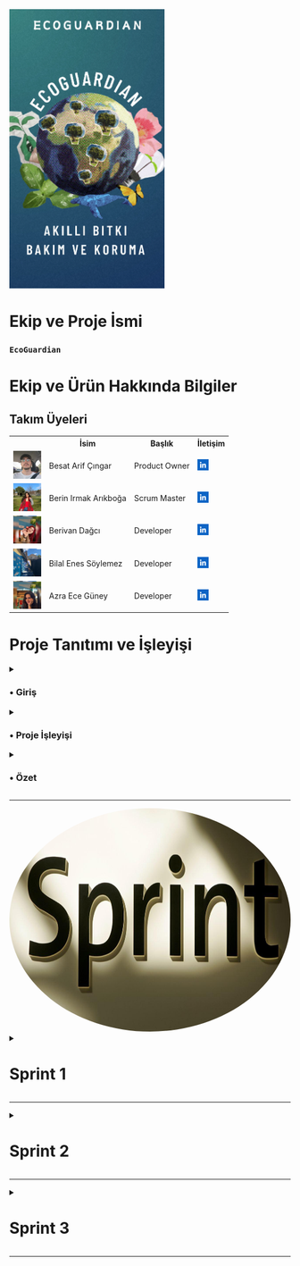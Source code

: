 
  <img src="bootcampFiles/team/img/app.png" style="width: auto; height: 500px;" >


  # Ekip ve Proje İsmi

  ### **`EcoGuardian`**

  # Ekip ve Ürün Hakkında Bilgiler

  ## Takım Üyeleri

  <table>
    <tr>
      <th></th>
      <th>İsim</th>
      <th>Başlık</th>
      <th>İletişim</th>
    </tr>
    <tr>
      <td><img src="bootcampFiles/team/img/team1.png" width="50" height="50" /></td>
      <td>Besat Arif Çıngar</td>
      <td>Product Owner</td>
      <td>
        <a href="(https://www.linkedin.com/in/besat-%C3%A7%C4%B1ngar-a63b46279?utm_source=share&utm_campaign=share_via&utm_content=profile&utm_medium=android_app)" target="_blank" ><img src="bootcampFiles/team/sc/in.png" width="20" height="20" /></a>
      </td>
    </tr>
    <tr>
      <td><img src="bootcampFiles/team/img/team2.png" width="50" height="50" /></td>
      <td>Berin Irmak Arıkboğa</td>
      <td>Scrum Master</td>
      <td>
        <a href="(https://www.linkedin.com/in/berin-irmak-arıkboğa/)" target="_blank"><img src="bootcampFiles/team/sc/in.png" width="20" height="20" /></a>
      </td>
    </tr>
    <tr>
      <td><img src="bootcampFiles/team/img/team3.png" width="50" height="50" /></td>
      <td>Berivan Dağcı</td>
      <td>Developer</td>
      <td>
        <a href="(https://www.linkedin.com/in/berivan-da%C4%9Fc%C4%B1-9993a7223?utm_source=share&utm_campaign=share_via&utm_content=profile&utm_medium=ios_app)" target="_blank"><img src="bootcampFiles/team/sc/in.png" width="20" height="20" /></a>
      </td>
    </tr>
    <tr>
      <td><img src="bootcampFiles/team/img/team4.png" width="50" height="50" /></td>
      <td>Bilal Enes Söylemez</td>
      <td>Developer</td>
      <td>
        <a href="#" target="_blank"><img src="bootcampFiles/team/sc/in.png" width="20" height="20" /></a>
      </td>
    </tr>
    <tr>
      <td><img src="bootcampFiles/team/img/team5.png" width="50" height="50" /></td>
      <td>Azra Ece Güney</td>
      <td>Developer</td>
      <td>
       <a href="(https://www.linkedin.com/in/azraeceg%C3%BCney?utm_source=share&utm_campaign=share_via&utm_content=profile&utm_medium=android_app)" target="_blank"><img src="bootcampFiles/team/sc/in.png" width="20" height="20" /></a>
      </td>
    </tr>
   
  </table>


<h1>Proje Tanıtımı ve İşleyişi</h1>
<details>
    <summary><h3>•	Giriş</h3></summary>



İlk proje için belirli bir alan gerekli. Bunun için büyük bir alan yerine küçük bir alandan başlamak ve ardından büyüyen ağaç mantığında ilerlemek istedik. Bildiğiniz gibi, AVL ağaç mantığında üstsel bir yapı düşündük. Projemizi yaparken ilk olarak sorunları tespit etmemiz gerekti. Günümüz sorunlarından bazıları şunlardır:

-	Sağlıksız gıda
-	Ürünlerin kuraklıktan zarar görmesi ve yok olması
-	Bozulan dünya ikliminde oluşan aşırı sıcaklık ve kuraklık
-	Bilinçsiz davranışlar nedeniyle (çevreyi kirletme, yangınlar) bitkilerin zarar görmesi

Bu sorunlara ek olarak Bilgisiz veya kontrolsüz yapılan yetiştirmeleri ekleyebiliriz. Projemiz nedir ve işleyişi...
</details>

<details>
    <summary><h3>•	Proje İşleyişi</h3></summary>



Projemizde ilk olarak bir bitkinin olduğunu varsayalım. Şimdi asıl soruya geçelim: Bu bitkinin sağlıklı kalmasını nasıl sağlayabiliriz?

<h3>1.	Adım: Sensör Kullanımı</h3>
Sensörler ortamın ve toprağın durumunu analiz edebilir. Bu analizler sayesinde bitkinin ihtiyaçlarını belirlemek mümkündür.

<h3>2.	Adım: Analiz ve Algoritmalar</h3>
Sensörlerden gelen verilerin bir sonuca varması gereklidir. Geliştirdiğimiz algoritmalar ve grafikler sayesinde bilgilendirmeler yapabilir ve erken önlemler alabiliriz. Örneğin, toprak kuruluğu belirli bir seviyenin altına düşerse, otomatik olarak devreye giren sulama sistemi gibi. Erken uyarı kullanıcıya bildirilir ve kullanıcı buna karşın önlem alır.

<h3>3.	Adım: Uygulama Geliştirme</h3>
Bir uygulamaya ihtiyacımız var. Bu nedenle Flutter kullanarak bir uygulama yazıyoruz. Ancak, sensörlerden ölçülen verileri Flutter uygulamasında nasıl kontrol edebiliriz? İşte burada veri tabanı devreye girer. Arduino kısmında WiFi kartlı bir sistem kullanarak verileri veri tabanına yollayabiliriz. Bu noktada ESP8266 kullanabiliriz. ESP8266, uzaktan kontrollü sistemler için kullanılan, WiFi bağlanabilen ve internet üzerinden veri yollayabilen bir modüldür.

<h3>4.	Adım: Verilerin İşlenmesi</h3>
ESP8266 devresi almak, Arduino kısmında Firebase ve sensörler ile ilgili kütüphaneleri yüklemek ve verileri Firebase veri tabanına yollamak gereklidir. Verileri Firebase'den çekerek Flutter uygulamamızda işleyebiliriz. Ardından, Flutter uygulamasından veri tabanına veri yollayarak ESP8266 ile bu verileri çekip işlemler yapabiliriz (örneğin su dökme, ışık kontrolleri gibi).

<h3>5.	Adım: Algoritma ve Yapay Zeka Kullanımı</h3>
Kullanıcıya özgü işlemler yapmak için algoritmalar oluşturmak gereklidir. Birkaç analiz için algoritmalar oluşturduk fakat analiz için yapay zekayı da dahil ettik. Yapay zeka, verilerin analizi ve tavsiyeler için kullanılacaktır. Ayrıca, hava durumu sistemini de entegre ederek bulunduğu yerin hava durumunu analiz edip erken uyarılar verebiliriz.
</details>

<details>
    <summary><h3>•	Özet</h3></summary>

<h3>Bu proje,</h3> sensörler, veri tabanları, yapay zeka ve hava durumu sistemleri gibi farklı teknolojileri bir araya getirerek bitkilerin sağlıklı kalmasını sağlamayı hedeflemektedir.
<br>
Bu proje, sadece ekinler için değil, bahçemizdeki küçük bir alan veya evdeki saksılar için de kullanılabilir. Bu sayede her alanda uygulama imkanı sunmaktadır.

Hedef kitle bu sayede belirlenmiş olur.
</details>





  --- 

  <img src="bootcampFiles/team/sc/sprint.png" style="width: auto; height: 400px; text-align: center; border-radius: 50%;" >




  <details>
    <summary><h1>Sprint 1</h1></summary>


  <details>
    <summary><h3>Sprint 1 - Malzemeler</h3></summary>
  <table style="width: 100%;">
    <tr>
      <td colspan="4" style="text-align: center;"><h2>ESP8266 WiFi bağlantısı sağlayan, mikrodenetleyici içeren ve geniş bir IoT uygulama yelpazesinde kullanılabilen bir entegre devredir. Bizlerde bu amaçla kullanacağız.</h2></td>
    </tr>
    <tr>
      <td style="width: 25%;"><img src="bootcampFiles/sprint_1/urun1.jpg" style="max-width: 100%; height: auto;"></td>
    </tr>
    <tr>
      <td colspan="4" style="text-align: center;"><h2>Bu sensörler ve daha pek çokları, ESP8266 platformu üzerinde çalışacak şekilde entegre edilebilir. Sensör verilerini ESP8266 üzerinde işleyerek, internete gönderebilir veya yerel ağ üzerinde diğer cihazlarla paylaşabilirsiniz. Bu da ESP8266'nın geniş bir uygulama yelpazesi ve esneklik sağlayan önemli bir özelliğidir. Bizim şuanlık aklımızdaki sensörler bunlar. 3 sensörüde denedik çalışıyor Fakat Fakat 3 sensor yerine 2 kullanmanın daha mantıklı olacağını düşünüyoruz. hangisi ile ilerleyebiliriz toplantılarımızdan sonra karar vereceğiz.</h2></td>
    </tr>
    <tr>
      <td style="width: 25%;"><img src="bootcampFiles/sprint_1/urun2.jpg" style="max-width: 100%; height: auto;"></td>
      <td style="width: 25%;"><img src="bootcampFiles/sprint_1/urun3.jpg" style="max-width: 100%; height: auto;"></td>
      <td style="width: 25%;"><img src="bootcampFiles/sprint_1/urun4.jpg" style="max-width: 100%; height: auto;"></td>
    </tr>
    <tr>
      <td colspan="4" style="text-align: center;"><h2>Örnek Olarak Diğer Malzemler</h2></td>
    </tr>
    <tr>
      <td style="width: 25%;"><img src="bootcampFiles/sprint_1/urun5.jpg" style="max-width: 100%; height: auto;"></td>
      <td style="width: 25%;"><img src="bootcampFiles/sprint_1/urun6.jpg" style="max-width: 100%; height: auto;"></td>
    </tr>
 
  </table>
   
 </details> 

<!--  uygulama için altı -->


  <details>
    <summary><h3>Sprint 1 - Arduino ve Uygulama İçinden Görseller</h3></summary>
  <table style="width: 100%;">
    <tr>
      <td colspan="4" style="text-align: center;"><h2>Sıcaklık ve Nem Verisinin Arduino (esp8266) ile firebase veri yollama kısmı</h2></td>
    </tr>
    <tr>
      <td style="width: 25%;">
        
  ![image](https://github.com/AstroBesat-SoftW/BootCamp_Grup_6/assets/128177174/4f0d6920-4a85-40bb-9ead-8375f074329c)
</td>
    </tr>
    <tr>
      <td colspan="4" style="text-align: center;"><h2>Sensor ölçümlerini kod içinde kullanımı ve ayarlanması.</h2></td>
    </tr>
    <tr>
      <td style="width: 25%;">
        
  ![image](https://github.com/AstroBesat-SoftW/BootCamp_Grup_6/assets/128177174/497e7d83-2c3a-4ce0-a42f-49ac12f35f65)
</td>
    </tr>
       <tr>
      <td colspan="4" style="text-align: center;"><h2>Uygulama Ölçülen verilerin Değerlerini Veritabanından Çekip ekranda gösterme</h2></td>
    </tr>
    <tr>
      <td style="width: 25%;"><img src="bootcampFiles/sprint_1/app0.jpg" style="max-width: 100%; height: auto;"></td>
    </tr>
    <tr>
      <td colspan="4" style="text-align: center;"><h2>Sıcaklık ve Nem değerlerinin geçmiş takibi ve analizi</h2></td>
    </tr>
    <tr>
      <td style="width: 25%;"><img src="bootcampFiles/sprint_1/app2.jpg" style="max-width: 100%; height: auto;"></td>
        <td style="width: 25%;"><img src="bootcampFiles/sprint_1/app3.jpg" style="max-width: 100%; height: auto;"></td>
    </tr>
 <tr>
      <td colspan="4" style="text-align: center;"><h2>Kayıt Edilen Verilerin Verileri ve Grafikleri</h2></td>
    </tr>
    <tr>
      <td style="width: 25%;"><img src="bootcampFiles/sprint_1/app4.jpg" style="max-width: 100%; height: auto;"></td>
        <td style="width: 25%;"><img src="bootcampFiles/sprint_1/app5.jpg" style="max-width: 100%; height: auto;"></td>
      <td style="width: 25%;"><img src="bootcampFiles/sprint_1/app6.jpg" style="max-width: 100%; height: auto;"></td>
    </tr>
 
  </table>
   

<!-- uygulama son -->

</details>
  <details>
    <summary><h3>Sprint 1 - Sprint Panosu Güncelleme Ekran Görüntüleri</h3></summary>
    <img src="bootcampFiles/sprint_1/sprint_1.jpg" style="max-width: 100%; height: auto;">
   <img src="bootcampFiles/sprint_1/sprint_2.jpg" style="max-width: 100%; height: auto;">
    <img src="bootcampFiles/sprint_1/sprint_3.jpg" style="max-width: 100%; height: auto;">
    <img src="bootcampFiles/sprint_1/sprint_4.jpg" style="max-width: 100%; height: auto;">
    <img src="bootcampFiles/sprint_1/wp_1.png" style="max-width: 100%; height: auto;">
    <img src="bootcampFiles/sprint_1/wp_2.png" style="max-width: 100%; height: auto;">
    <img src="bootcampFiles/sprint_1/wp_3.png" style="max-width: 100%; height: auto;">
    <img src="bootcampFiles/sprint_1/wp_4.png" style="max-width: 100%; height: auto;">
    <img src="bootcampFiles/sprint_1/wp_5.png" style="max-width: 100%; height: auto;">
  </details>
  
 <details>
    <summary><h3>Sprint 1 - Devreler ve Deneme Aşamaları - Ek Görseller</h3></summary>
    <img src="bootcampFiles/sprint_1/1.jpg" style="max-width: 100%; height: auto;">
    <img src="bootcampFiles/sprint_1/2.jpg" style="max-width: 100%; height: auto;">
       <img src="bootcampFiles/sprint_1/3.jpg" style="max-width: 100%; height: auto;">
      <img src="bootcampFiles/sprint_1/4.jpg" style="max-width: 100%; height: auto;">
       <img src="bootcampFiles/sprint_1/5.jpg" style="max-width: 100%; height: auto;">
       
  </details>

  - **Sprint Notları**:
    - Proje yönetimi için `Jira` kullanılmasına karar verildi.

    - UI tasarımlarında `Figma` kullanılmasına karar verildi..

    - Durum yönetimi için  `Riverpod` kullanılmasına karar verildi.

    - `MVVM` yapısı kurulmuş olup, bu temelde ilerlenecektir.

    - Veri Tabanı için `Firebase` düşünüldü.

    - Giriş sistemi için `email login` kullanılmasına karar verildi.

    - Giriş sisteminin ardından  `kimlik doğrulama` yapılmasına karar verildi.

   
  - **Sprint içinde beklenen Puan tamamlama**: 145 Puan 
  - **Puan Tamamlama Mantığı**: `(95 kısmi olarak tamamlandı)` İlk sprintin hedefi 145 puan. Okullarımızda sınav dönemi olması ve takım üyelerinin çoğunun sınavlarının olması nedeniyle ilk sprint için daha düşük puan hedefi belirlendi ve bu durumun telafisi olarak B planı hazırlandı.
  - **Daily Scrum**: Dosyaya bakın
  - **Ürün İş Listesi URL'si:** İş Listesi için tıklayın <a href="https://berin-irmak.atlassian.net/jira/core/projects/YESIL/board">(Jira)</a>
  - **Sprint Review:**
    - Besat, Bilal, Berivan, arka yüz(backend) ve ön yüz (frontend) için koordineli bir çaba yürüttüler. Ekip içinde bir sonraki sprintte bu şekilde devam etme konusunda anlaştık.

     - Uİ/Ux Design kısmında Berin ve Azra'nın devam etmesinde anlaştık.

    - Bir süre uygulama adı konusunda karar vermekte zorlandık. 'bitkim'den 'FloraNabız'e geçtik ve isim için en son 'EcoGuardian: Akıllı Bitki Bakım ve Koruma' olarak kararkıldık bu konuda önemli adım daha atmış olduk.

    - Bu sprintte karşılaştığımız en büyük iki sorun Tasarım ve Esp8266 ile firebase ilişkisidi.

    - Arduino Kısmında Firebase kütüphanelerinde sorun ile karşılaştık fakat uzun uğraş ve araştırmalarımız doğruştutunsa kod geliştirdik. Bir kaç düzeltme ve çaba ile bunun üstesinden geldik.

    -Genel olarak, iyi bir sprint süreci geçirdiğimize inanıyoruz. Planladığımıza yakın bir sprint süreci yaşadık Belirttiğimiz gibi Sınav haftalarımız olduğundan ekipçe tam bir ilerleyiş için ilk sprint puanımızı düşük tuttuk.
   

  - **Sprint Review Participants:** `Besat Arif Çıngar`, `Berin Irmak Arıkboğa`, `Berivan Dağcı`, `Azra Ece`, `Bilal Enes Söylemez`
  - **Sprint Retrospective:**
    - Mobil Kısmında Besat, Bilal ve Berivan'ın devam etmesine karar verdik.

    - Uİ/Ux Design kısmında Berin ve Azra'nın devam etmesine karar verdik.

    - İsim kısmını yeni sprintte netleştirmek için çalışmalara başladık.

    - uygulama kısmında yapay zeka entegresi ve verilerin analizini ana hedeflerimiz arasına aldık.

    - esp8266 kullanarak yaptığımız projenin tamamen devresinin oluşturulmasını yetişme durumuna göre tasarımın (Örnek Ürün) bitmesini hedefledik.

    - firebase kısmında daha derin araştırma ve incelenmesini kararkaştırdık.

    - Esp8266 Kısmında su dökme ve bunun kontrollü gibi işlemleri oluşturmak için algoritma oluşturmaya karar aldık.

    - Flutter Kısmında esp8266 kısmından yolladığımız verilerin Daha işlevli kullanılması ve entegre kısmının güçlendirilmesini karar aldık.

    - Tasarımın modernleşmesi ve kullanıcı odağının yüksek olması için daha modern tasarım oluşturmak için incelemeler başlattık.

    - E-posta kimlik doğrulamasının yanı sıra ikinci sprintte Google kimlik doğrulama sisteminin eklenmesine karar verildi.



  - **Diğer Notlar**:
  <details>
    <summary><h3>Ek Dosyalar</h3></summary>
    <ul>
      <li><strong>Proje Kapsamı ve Hedefleri</strong> <a href="./bootcampFiles/sprint_1/Proje Tanıtımı ve İşleyişi.pdf">Dosyayı İncele</a></li>
   ><h3>•	Özet ve Hedef Kitle</h3>

<h3>Bu proje,</h3> Sensörler, veri tabanları, yapay zeka ve hava durumu sistemleri gibi farklı teknolojileri bir araya getirerek bitkilerin sağlıklı kalmasını sağlamayı hedeflemektedir.
<br>
Bu proje, sadece ekinler için değil, bahçemizdeki küçük bir alan veya evdeki saksılar için de kullanılabilir. Bu sayede her alanda uygulama imkanı sunmaktadır.

Hedef kitle bu sayede belirlenmiş olur.


 <li><strong>Konuşmalar</strong> Yukarıda Paylaşıldı</li>
    </ul>
  </details>

  </details>

  ---

  
  <details>
    <summary><h1>Sprint 2</h1></summary>


  <details>
    <summary><h3>Sprint 2 - Ürün ve Devre kısmı tamamlandı [Arduino - Esp8266]</h3></summary>
  <table style="width: 100%;">
    <tr>
      <td colspan="4" style="text-align: center;"><h2>Oluşturulan projede esp8266, sıcaklık, nem sensorleri ek olarak RGB led ve DC su pompası yer almaktadır. Bir bitkinin ihtiyacı olan her türlü işlem düşünülmüştür.</h2></td>
    </tr>
    <tr>
      <td style="width: 25%;"><img src="bootcampFiles/sprint_2/urun1.jpg" style="max-width: 100%; height: auto;"></td>
       <td style="width: 25%;"><img src="bootcampFiles/sprint_2/urun2.jpg" style="max-width: 100%; height: auto;"></td>
         <td style="width: 25%;"><img src="bootcampFiles/sprint_2/urun3.jpg" style="max-width: 100%; height: auto;"></td>
       <td style="width: 25%;"><img src="bootcampFiles/sprint_2/urun4.jpg" style="max-width: 100%; height: auto;"></td>
         <td style="width: 25%;"><img src="bootcampFiles/sprint_2/urun5.jpg" style="max-width: 100%; height: auto;"></td>
    </tr>
    
      
  
 
  
 
  </table>
   
 </details> 

<!--  uygulama için altı -->


  <details>
    <summary><h3>Sprint 2 - Mobil kısmı. Bu sprintte yeni eklenen sayfaların Ekran Görüntüsü var.</h3></summary>
  <table style="width: 100%;">
    <tr>
      <td colspan="4" style="text-align: center;"><h2>Yapay zeka ile bitkinin verisi entegrasyonu. Yapay zeka bitki verilerine göre yorum ve analizde bulunup öneri veriyor.</h2></td>
    </tr>
    <tr>
     <td style="width: 25%;"><img src="bootcampFiles/sprint_2/mobil1.jpg" style="max-width: 100%; height: auto;"></td>
        <td style="width: 25%;"><img src="bootcampFiles/sprint_2/mobil2.jpg" style="max-width: 100%; height: auto;"></td>
        <td style="width: 25%;"><img src="bootcampFiles/sprint_2/mobil3.jpg" style="max-width: 100%; height: auto;"></td>
    </tr>
 
   
   
 


   
 
  </table>
   

<!-- uygulama son -->

</details>
  <details>
    <summary><h3>Sprint 2 - Sprint Panosu Güncelleme Ekran Görüntüleri</h3></summary>
    <img src="bootcampFiles/sprint_2/sc1.jpg" style="max-width: 100%; height: auto;">
   <img src="bootcampFiles/sprint_2/sc2.jpg" style="max-width: 100%; height: auto;">
    <img src="bootcampFiles/sprint_2/sc3.jpg" style="max-width: 100%; height: auto;">
    <img src="bootcampFiles/sprint_2/sc4.jpg" style="max-width: 100%; height: auto;">
    <img src="bootcampFiles/sprint_2/wp1.jpg" style="max-width: 50%; height: auto;">
    <img src="bootcampFiles/sprint_2/wp2.jpg" style="max-width: 50%; height: auto;">
    <img src="bootcampFiles/sprint_2/wp3.jpg" style="max-width: 50%; height: auto;">
    <img src="bootcampFiles/sprint_2/wp4.jpg" style="max-width: 50%; height: auto;">
    <img src="bootcampFiles/sprint_2/wp5.jpg" style="max-width: 50%; height: auto;">
        <img src="bootcampFiles/sprint_2/wp6.jpg" style="max-width: 50%; height: auto;">
        <img src="bootcampFiles/sprint_2/wp7.jpg" style="max-width: 50%; height: auto;">
        <img src="bootcampFiles/sprint_2/wp8.jpg" style="max-width: 50%; height: auto;">
       
  </details>
  
 <details>
    <summary><h3>Sprint 2 - UI Tasarım</h3></summary>
    <img src="bootcampFiles/sprint_2/ui1.jpg" style="max-width: 100%; height: auto;">
    <img src="bootcampFiles/sprint_2/ui2.jpg" style="max-width: 100%; height: auto;">
       <img src="bootcampFiles/sprint_2/ui3.jpg" style="max-width: 100%; height: auto;">

       
  </details>
  

  - **Sprint Notları**:
    - Yapay zeka entegeresi için `Openai` kullanılmasına karar verildi.

    - UI tasarımlarında `Figma` kullanıldı.

    - Uygulama Menü Tasarımı Değişti  `Yeşil` Renk kullanılmasına karar verildi.

    - Uygulama ismi olarak `EcoGuardian` karar verildi.

    - Veri Tabanı için `Firebase` kısmında ilerlendi.

    - Arduino için `ESP8266` kullanılmasına karar verildi.

    - ESP8266 ile uyumlu  `sensorler` kararlaştırıldı.

   
  - **Sprint içinde beklenen Puan tamamlama**: 170 Puan 
  - **Puan Tamamlama Mantığı**: `(150 kısmi olarak tamamlandı)` İlk sprintin hedefi 145 puan, ikinci sprintin 170 puan. Okullarımızda sınav dönemi olması ve takım üyelerinin çoğunun sınavlarının olması nedeniyle ilk sprint için daha düşük puan hedefi belirlendi ve bu durumun telafisi olarak B planı hazırlanmıştı. İkinci sprint için ise bazı ekip arkadaşlarımızın projeye ilerleme konusunda yaşanılan aksaklıklar tarafından beklenenden kısmı şekilde az gerçekleşti. Bu durum için düzeltme planları hazırlandı ve uygulanmaya koyuldu.
  - **Daily Scrum**: Dosyaya bakın
  - **Ürün İş Listesi URL'si:** İş Listesi için tıklayın <a href="https://berin-irmak.atlassian.net/jira/core/projects/YESIL/board">(Jira)</a>
  - **Sprint Review:**
    - Besat, arka yüz(backend) ve ön yüz (frontend) için koordineli bir çaba yürüttü. Ekip içinde bir sonraki sprintte bu şekilde devam etme konusunda anlaşıldı.

     - Uİ/Ux Design kısmında Berin ve Azra'nın devam etmesinde anlaştık.
     
     -Berivan Araştırma kısmında devam etmesi için anlaşıldı. 

    - Yapay zeka kısmında OpenAI API'si kullanıldı ve uygulamaya entegre edildi. Her ne kadar başlangıçta yeni gelen güncellemelerden dolayı zorlansakta yinede yaptık [Görsel eklendi].

    - Bu sprintte karşılaştığımız en büyük üç sorun Yapay zeka entegresi, login kısmı ve devrenin oluşturulma kısmı oldu.

    - Arduino kısmnda sıcaklık sensoru ve RGB led kısmında kontrolsuz volt ile bir kaç sorun yaşadık ardından doğru direnç kullanımı ile sorunu çözdük.

    -Genel olarak, iyi bir sprint süreci geçirdiğimize inanıyoruz. Planladığımıza yakın bir sprint süreci yaşadık Belirttiğimiz gibi Bir kaç ekip arkadaşımızın görevleri tam yapamamasından dolayı hedefimizden hafif düşük oldu ama yeni plan ile telafi ettik.
   

  - **Sprint Review Participants:** `Besat Arif Çıngar`, `Berin Irmak Arıkboğa`, `Berivan Dağcı`, `Azra Ece`, `Bilal Enes Söylemez`
  - **Sprint Retrospective:**
    - Mobil Kısmında Besat'ın devam etmesine karar verdik.

    - Uİ/Ux Design kısmında Berin ve Azra'nın devam etmesine karar verdik.

    - Araştırma kısmında  Berivan'ın devam etmesine karar verdik.

    - Logo kısmını yeni sprintte netleştirmek için çalışmalara başladık.

    - uygulama kısmında yapay zeka entegresi ve verilerin analizini ana hedeflerimiz arasına almıştık bunun tasarımını güçlendirmek için hedef oluşturduk.

    - esp8266 devremizde Verileri yollarken nasıl tarih formatında yollayabiliriz onu araştırma ve uygulama kararı aldık.

    - firebase kısmında hatalarımızı ve eksiklerimizi araştırma kararı aldık.

    - Flutter Kısmında esp8266 kısmından yolladığımız verilerin Daha işlevli kullanılması ve entegre kısmının güçlendirilmesini karar aldık [2].

    - Tasarımın modernleşmesi ve kullanıcı odağının yüksek olması için daha modern tasarım oluşturmak için incelemeler başlattık [2].

    - E-posta kimlik doğrulamasının yanı sıra ikinci sprintte Google kimlik doğrulama sisteminin eklenmesine karar verildi [2. Sprintte kısmı bitti ama yarım kaldı].
   
    - Nasıl hava durumunu kullanıcıya haberdar edebiliriz bunun için hangi API veya ne kullanabiliriz bunu araştırma ve uygulamayı kararlaştırdık.



  - **Diğer Notlar**:
  <details>
    <summary><h3>Ek Dosyalar</h3></summary>
    <ul>
      <li><strong>Proje Kapsamı ve Hedefleri</strong> <a href="./bootcampFiles/sprint_1/Proje Tanıtımı ve İşleyişi.pdf">Dosyayı İncele</a></li>
   ><h3>•	Özet ve Hedef Kitle</h3>

<h3>Bu proje,</h3> Sensörler, veri tabanları, yapay zeka ve hava durumu sistemleri gibi farklı teknolojileri bir araya getirerek bitkilerin sağlıklı kalmasını sağlamayı hedeflemektedir.
<br>
Bu proje, sadece ekinler için değil, bahçemizdeki küçük bir alan veya evdeki saksılar için de kullanılabilir. Bu sayede her alanda uygulama imkanı sunmaktadır.

Hedef kitle bu sayede belirlenmiş olur.


 <li><strong>Konuşmalar</strong> Yukarıda Paylaşıldı</li>
    </ul>
  </details>

  </details>

  ---
  
  <details>
    <summary><h1>Sprint 3</h1></summary>


  <details>
    <summary><h3>Sprint 3 - Mobil Kısmı Güncellendi ve Son Tasarımlar Gerçekleşti.</h3></summary>
  <table style="width: 100%;">
    <tr>
      <td colspan="4" style="text-align: center;"><h2>Uygulamamızın Güncel halini görsellere ekledim. Uygulamamızın çalışma mantığı Arduino kısmında ESP8266 modulü kullanıldı ve sensorler kullanıldı. Sensörler yarmıyla ölçülen veriler veritabanına yollanıldı oradan da uygulamadan çekildi. Oluşturduğumuz algoritmalar ilede güzel bir çalışma gerçekleştirildi.</h2></td>
    </tr>
    <tr>
      <td style="width: 25%;"><img src="bootcampFiles/sprint_3/mobil1.jpg" style="max-width: 100%; height: auto;"></td>
       <td style="width: 25%;"><img src="bootcampFiles/sprint_3/mobil2.jpg" style="max-width: 100%; height: auto;"></td>
         <td style="width: 25%;"><img src="bootcampFiles/sprint_3/mobil3.jpg" style="max-width: 100%; height: auto;"></td>
       <td style="width: 25%;"><img src="bootcampFiles/sprint_3/mobil4.jpg" style="max-width: 100%; height: auto;"></td>
         <td style="width: 25%;"><img src="bootcampFiles/sprint_3/mobil5.jpg" style="max-width: 100%; height: auto;"></td>
       <td style="width: 25%;"><img src="bootcampFiles/sprint_3/mobil6.jpg" style="max-width: 100%; height: auto;"></td>
       <td style="width: 25%;"><img src="bootcampFiles/sprint_3/mobil7.jpg" style="max-width: 100%; height: auto;"></td>
       <td style="width: 25%;"><img src="bootcampFiles/sprint_3/mobil8.jpg" style="max-width: 100%; height: auto;"></td>
    </tr>
    
      
  
 
  
 
  </table>
   
 </details> 

<!--  uygulama için altı -->


  <details>
    <summary><h3>Sprint 3 - Sprint Panosu Güncelleme Ekran Görüntüleri</h3></summary>
    <img src="bootcampFiles/sprint_3/sc1.jpg" style="max-width: 100%; height: auto;">
   <img src="bootcampFiles/sprint_3/sc2.jpg" style="max-width: 100%; height: auto;">
    <img src="bootcampFiles/sprint_3/wp1.jpg" style="max-width: 50%; height: auto;">
    <img src="bootcampFiles/sprint_3/wp2.jpg" style="max-width: 50%; height: auto;">
    <img src="bootcampFiles/sprint_3/wp3.jpg" style="max-width: 50%; height: auto;">
    <img src="bootcampFiles/sprint_3/wp4.jpg" style="max-width: 50%; height: auto;">
    <img src="bootcampFiles/sprint_3/wp5.jpg" style="max-width: 50%; height: auto;">
        <img src="bootcampFiles/sprint_3/wp6.jpg" style="max-width: 50%; height: auto;">
   
       
  </details>
  

  

  - **Sprint Notları**:
    - Yapay zeka entegereli sayfamızın `Tasarım` kısmı güncellenilmesine karar verildi.

    - Uygulama için Özel videolar tasarlandı platform olarak `Canva` kullanıldı.

    - Uygulama Menü Tasarımı Değişti  `Yeşil Tonları` Renk kullanılmasına karar verildi.

    - Uygulama `Logosu` oluşturuldu ve karar verildi.

    - Veri Tabanı için `Firebase` kısmında ilerlendi.

    - Arduino için `ESP8266` kısmında ilerlendi.

    - Uygulama için  `Adobe` ile ikonlar tasarlandı.

    - Uygulama için  `Menülerde ve ikonlarda` güncellenmeye gidildi.

    - Son kontroller ve uygulama için  `Testler` Yapıldı.
   
    - Uygulamayı anlatan Yaklaşık 1 dakika `Video` Hazırlandı. 

   
  - **Sprint içinde beklenen Puan tamamlama**: 125 Puan  
  - **Puan Tamamlama Mantığı**: `(110 kısmi olarak tamamlandı)` İlk sprintin hedefi 145 puan, ikinci sprintin 170 puan ve son sprint 125 puan olarak ayarlandı. Okullarımızda sınav dönemi olması ve takım üyelerinin çoğunun sınavlarının olması nedeniyle ilk sprint için daha düşük puan hedefi belirlendi ve bu durumun telafisi olarak B planı hazırlanmıştı. İkinci sprint için ise bazı ekip arkadaşlarımızın projeye ilerleme konusunda yaşanılan aksaklıklar tarafından beklenenden kısmı şekilde az gerçekleşti. Bu durum için düzeltme planları hazırlandı ve uygulanmaya koyuldu. Son sprint yani bu sprintte ise Projemizde ekip arkadaşlarımızın çıkması göz önnünde bulundurularak yeni plan oluşturuldu ve oluşturulan yeni plan Gerçekleştirildi. Proje sağ salim bitti. NOT: Puan sisteminde bilerek olması gerekenden fazla puan hedefledik. O yüzden kısmı olarak tamamlandı yazısı sadece üst aşama için geçerli normal seviyeye göre proje normal puandan daha fazla şekilde gerçekleştirildi.
  - **Daily Scrum**: Dosyaya bakın
  - **Ürün İş Listesi URL'si:** İş Listesi için tıklayın <a href="https://berin-irmak.atlassian.net/jira/core/projects/YESIL/board">(Jira)</a>
  - **Sprint Review:**

    - Yapay zeka kısmında OpenAI API'si kullanılmıştı. Daha verimli ve gerçekci cevaplar vermesi için sensörler yardımıyla (gerçek ölçülen değerler) ile entegreli şekilde gerçekleşmesi sağlandı.

    - Bu sprintte karşılaştığımız en büyük sorun ekip arkadaşlarımızın 2-3 Tanesinin çekilmesi ve işlerinin olmasından dolayı tam verimli çalışamaması oldu.

    - Ölçülen veriler için (Sensörlerden gelen değerler) Bunun kullanıcıya daha düzgün verebilmek için algoritmalar oluşturduk. Algoritmalar analiz yapabiliyor ve kullanıyı deneyimini en iyi şekilde verimli kullanıyor.

    - Bitkimizin Uzaktan otomatik kontrol edilmesini sağlayabilen sistemler üzerine çalışıldı ve araştırmalar gerçkeleştirildi (Orn: Otomatik sulama. Kullanıcı önceden veri giriyor altına düştüğü veya üstüne çıktığı anda çalışan sistem).
   
    - Bitki sağlık yüzdesini gösteren algortima. (Ref: Nem ve Sıcaklık verileri ile aslında olması gereken arasındaki mutlak fark)
   

  - **Sprint Review Participants:** `Besat Arif Çıngar`, `Berin Irmak Arıkboğa`, `Berivan Dağcı`, `Azra Ece`, `Bilal Enes Söylemez`
  - **Sprint Retrospective:**
   - Yarışmada hedeflediğim planı gerçekleştirdik ve güzel uygulama çıkardık. Yaparken bir çok alanı tecrübe ettik (Arduino, sensörler, veritabanı, mobil uygulama, figma, ui...)
    

  - **Diğer Notlar**:
  <details>
    <summary><h3>Ek Dosyalar</h3></summary>
    <ul>
      <li><strong>Proje Kapsamı ve Hedefleri</strong> <a href="./bootcampFiles/sprint_1/Proje Tanıtımı ve İşleyişi.pdf">Dosyayı İncele</a></li>
   ><h3>•	Özet ve Hedef Kitle</h3>

<h3>Bu proje,</h3> Sensörler, veri tabanları, yapay zeka ve hava durumu sistemleri gibi farklı teknolojileri bir araya getirerek bitkilerin sağlıklı kalmasını sağlamayı hedeflemektedir.
<br>
Bu proje, sadece ekinler için değil, bahçemizdeki küçük bir alan veya evdeki saksılar için de kullanılabilir. Bu sayede her alanda uygulama imkanı sunmaktadır.

Hedef kitle bu sayede belirlenmiş olur.


 <li><strong>Konuşmalar</strong> Yukarıda Paylaşıldı</li>
    </ul>
  </details>

  </details>

  ---
